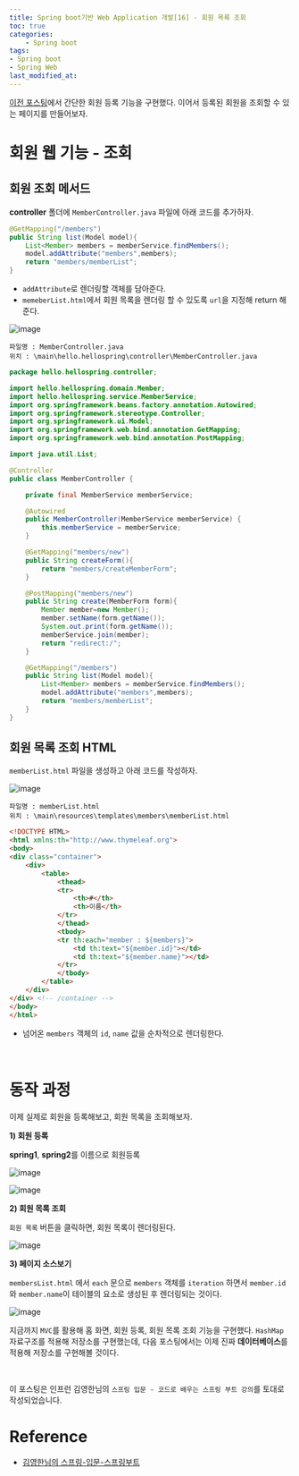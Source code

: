 ```yaml
---
title: Spring boot기반 Web Application 개발[16] - 회원 목록 조회
toc: true
categories:	
    - Spring boot
tags:
- Spring boot
- Spring Web
last_modified_at: 
---
```


 [이전 포스팅](https://gwang920.github.io/spring%20boot/springboot(14)-MVC-home/)에서 간단한 회원 등록 기능을 구현했다. 이어서 등록된 회원을 조회할 수 있는 페이지를 만들어보자. 

# 회원 웹 기능 - 조회

## 회원 조회 메서드

**controller** 폴더에 `MemberController.java` 파일에 아래 코드를 추가하자.

```java
@GetMapping("/members")
public String list(Model model){
	List<Member> members = memberService.findMembers();
	model.addAttribute("members",members);
	return "members/memberList";
}
```

- `addAttribute`로 렌더링할 객체를 담아준다.
- `memeberList.html`에서 회원 목록을 렌더링 할 수 있도록 `url`을 지정해 return 해준다.

![image](https://user-images.githubusercontent.com/49560745/104889462-9e02d000-59b1-11eb-8dc5-0d98b8c7319f.png)

```
파일명 : MemberController.java
위치 : \main\hello.hellospring\controller\MemberController.java
```

```java
package hello.hellospring.controller;

import hello.hellospring.domain.Member;
import hello.hellospring.service.MemberService;
import org.springframework.beans.factory.annotation.Autowired;
import org.springframework.stereotype.Controller;
import org.springframework.ui.Model;
import org.springframework.web.bind.annotation.GetMapping;
import org.springframework.web.bind.annotation.PostMapping;

import java.util.List;

@Controller
public class MemberController {

    private final MemberService memberService;

    @Autowired
    public MemberController(MemberService memberService) {
        this.memberService = memberService;
    }

    @GetMapping("members/new")
    public String createForm(){
        return "members/createMemberForm";
    }

    @PostMapping("members/new")
    public String create(MemberForm form){
        Member member=new Member();
        member.setName(form.getName());
        System.out.print(form.getName());
        memberService.join(member);
        return "redirect:/";
    }

    @GetMapping("/members")
    public String list(Model model){
        List<Member> members = memberService.findMembers();
        model.addAttribute("members",members);
        return "members/memberList";
    }
}

```



## 회원 목록 조회 HTML 

`memberList.html` 파일을 생성하고 아래 코드를 작성하자. 

![image](https://user-images.githubusercontent.com/49560745/104992076-9439a500-5a63-11eb-9742-5a96811975e8.png)

```
파일명 : memberList.html
위치 : \main\resources\templates\members\memberList.html
```

```html
<!DOCTYPE HTML>
<html xmlns:th="http://www.thymeleaf.org">
<body>
<div class="container">
    <div>
        <table>
            <thead>
            <tr>
                <th>#</th>
                <th>이름</th>
            </tr>
            </thead>
            <tbody>
            <tr th:each="member : ${members}">
                <td th:text="${member.id}"></td>
                <td th:text="${member.name}"></td>
            </tr>
            </tbody>
        </table>
    </div>
</div> <!-- /container -->
</body>
</html>

```

- 넘어온 `members` 객체의 `id`, `name` 값을 순차적으로 렌더링한다. 



<br/>

# 동작 과정

이제 실제로 회원을 등록해보고, 회원 목록을 조회해보자.

**1) 회원 등록**

**spring1**, **spring2**를 이름으로 회원등록

![image](https://user-images.githubusercontent.com/49560745/104992257-feeae080-5a63-11eb-82e4-0c94640b78fb.png)

![image](https://user-images.githubusercontent.com/49560745/104992235-f4304b80-5a63-11eb-92b4-4cb66492d39a.png)

**2) 회원 목록 조회**

`회원 목록` 버튼을 클릭하면, 회원 목록이 렌더링된다.

![image](https://user-images.githubusercontent.com/49560745/104992306-188c2800-5a64-11eb-9c4a-0590d18b0714.png)

**3) 페이지 소스보기**

`membersList.html` 에서 `each` 문으로 `members` 객체를 `iteration` 하면서 `member.id` 와 `member.name`이 테이블의 요소로 생성된 후 렌더링되는 것이다.

![image](https://user-images.githubusercontent.com/49560745/104992386-496c5d00-5a64-11eb-9aa3-74e773d2ec98.png)

지금까지  `MVC`를 활용해 홈 화면, 회원 등록, 회원 목록 조회 기능을 구현했다. `HashMap` 자료구조를 적용해 저장소를 구현했는데, 다음 포스팅에서는 이제 진짜 **데이터베이스**를 적용해 저장소를 구현해볼 것이다.

<br/>

이 포스팅은 인프런 김영한님의 `스프링 입문 - 코드로 배우는 스프링 부트 강의`를 토대로 작성되었습니다.

# Reference

- [김영한님의 스프링-입문-스프링부트](https://www.inflearn.com/course/%EC%8A%A4%ED%94%84%EB%A7%81-%EC%9E%85%EB%AC%B8-%EC%8A%A4%ED%94%84%EB%A7%81%EB%B6%80%ED%8A%B8/lecture/49577?tab=curriculum)

